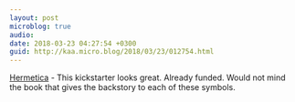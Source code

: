 ```yaml
---
layout: post
microblog: true
audio: 
date: 2018-03-23 04:27:54 +0300
guid: http://kaa.micro.blog/2018/03/23/012754.html
---
```

[Hermetica](https://www.kickstarter.com/projects/1319054093/hermetica-a-library-of-occult-symbols-for-designer/description) - This kickstarter looks great. Already funded. Would not mind the book that gives the backstory to each of these symbols. 
